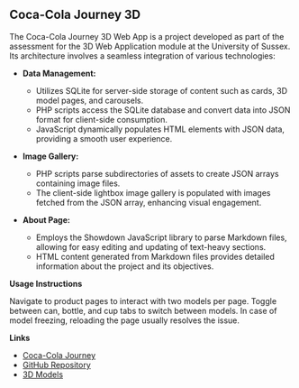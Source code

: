 ## Coca-Cola Journey 3D

The Coca-Cola Journey 3D Web App is a project developed as part of the assessment for the 3D Web Application module at the University of Sussex. Its architecture involves a seamless integration of various technologies:

- **Data Management:**
  - Utilizes SQLite for server-side storage of content such as cards, 3D model pages, and carousels.
  - PHP scripts access the SQLite database and convert data into JSON format for client-side consumption.
  - JavaScript dynamically populates HTML elements with JSON data, providing a smooth user experience.

- **Image Gallery:**
  - PHP scripts parse subdirectories of assets to create JSON arrays containing image files.
  - The client-side lightbox image gallery is populated with images fetched from the JSON array, enhancing visual engagement.

- **About Page:**
  - Employs the Showdown JavaScript library to parse Markdown files, allowing for easy editing and updating of text-heavy sections.
  - HTML content generated from Markdown files provides detailed information about the project and its objectives.

**Usage Instructions**

Navigate to product pages to interact with two models per page. Toggle between can, bottle, and cup tabs to switch between models. In case of model freezing, reloading the page usually resolves the issue.

**Links**

- [Coca-Cola Journey]()
- [GitHub Repository]()
- [3D Models](assets/)

